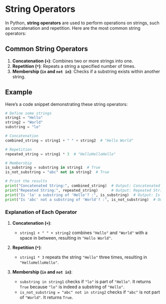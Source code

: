 # String Operators

In Python, **string operators** are used to perform operations on strings, such as concatenation and repetition. Here are the most common string operators:

## Common String Operators

1. **Concatenation (`+`)**: Combines two or more strings into one.
2. **Repetition (`*`)**: Repeats a string a specified number of times.
3. **Membership (`in` and `not in`)**: Checks if a substring exists within another string.

## Example

Here’s a code snippet demonstrating these string operators:

```python
# Define some strings
string1 = "Hello"
string2 = "World"
substring = "lo"

# Concatenation
combined_string = string1 + " " + string2  # "Hello World"

# Repetition
repeated_string = string1 * 3  # "HelloHelloHello"

# Membership
is_substring = substring in string1  # True
is_not_substring = "abc" not in string2  # True

# Print the results
print("Concatenated String:", combined_string)  # Output: Concatenated String: Hello World
print("Repeated String:", repeated_string)      # Output: Repeated String: HelloHelloHello
print("Is 'lo' a substring of 'Hello'? :", is_substring)  # Output: Is 'lo' a substring of 'Hello'? : True
print("Is 'abc' not a substring of 'World'? :", is_not_substring)  # Output: Is 'abc' not a substring of 'World'? : True
```

### Explanation of Each Operator

1. **Concatenation (`+`)**:

   - `string1 + " " + string2` combines `"Hello"` and `"World"` with a space in between, resulting in `"Hello World"`.

2. **Repetition (`*`)**:

   - `string1 * 3` repeats the string `"Hello"` three times, resulting in `"HelloHelloHello"`.

3. **Membership (`in` and `not in`)**:
   - `substring in string1` checks if `"lo"` is part of `"Hello"`. It returns `True` because `"lo"` is indeed a substring of `"Hello"`.
   - `is_not_substring = "abc" not in string2` checks if `"abc"` is not part of `"World"`. It returns `True`.
